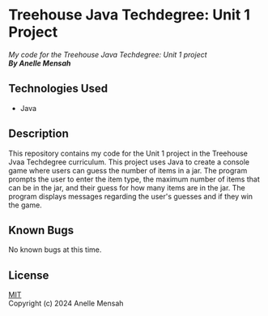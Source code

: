 # Treehouse Java Techdegree: Unit 1 Project
_My code for the Treehouse Java Techdegree: Unit 1 project_
\
_**By Anelle Mensah**_

## Technologies Used
* Java

## Description
This repository contains my code for the Unit 1 project in the Treehouse Jvaa Techdegree curriculum. This project uses Java to create a console game where users can guess the number of items in a jar. The program prompts the user to enter the item type, the maximum number of items that can be in the jar, and their guess for how many items are in the jar. The program displays messages regarding the user's guesses and if they win the game.

## Known Bugs
No known bugs at this time.

## License
[MIT](https://choosealicense.com/licenses/mit/#)
\
Copyright (c) 2024 Anelle Mensah